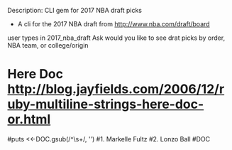 Description: CLI gem for 2017 NBA draft picks

-  A cli for the 2017 NBA draft from http://www.nba.com/draft/board

user types in 2017_nba_draft
Ask would you like to see drat picks by order, NBA team, or college/origin

# Here Doc http://blog.jayfields.com/2006/12/ruby-multiline-strings-here-doc-or.html
#puts <<-DOC.gsub(/^\s+/, '')
  #1. Markelle Fultz
  #2. Lonzo Ball
#DOC
